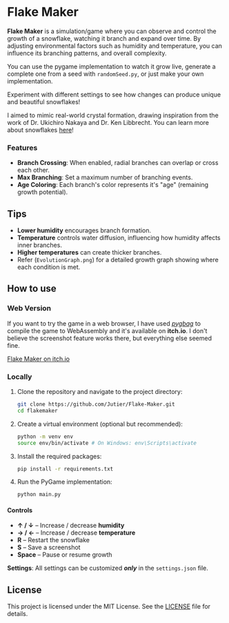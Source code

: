 # Flake Maker

**Flake Maker** is a simulation/game where you can observe and control the growth of a snowflake, watching it branch and expand over time. By adjusting environmental factors such as humidity and temperature, you can influence its branching patterns, and overall complexity.

You can use the pygame implementation to watch it grow live, generate a complete one from a seed with `randomSeed.py`, or just make your own implementation.

Experiment with different settings to see how changes can produce unique and beautiful snowflakes!

I aimed to mimic real-world crystal formation, drawing inspiration from the work of Dr. Ukichiro Nakaya and Dr. Ken Libbrecht. You can learn more about snowflakes [here](https://www.snowcrystals.com/science/science.html)!


### Features

- **Branch Crossing**:  When enabled, radial branches can overlap or cross each other.
- **Max Branching**:  Set a maximum number of branching events.
- **Age Coloring**: Each branch's color represents it's "age" (remaining growth potential).


## Tips

- **Lower humidity** encourages branch formation.
- **Temperature** controls water diffusion, influencing how humidity affects inner branches.
- **Higher temperatures** can create thicker branches.
- Refer (`EvolutionGraph.png`) for a detailed growth graph showing where each condition is met.


## How to use

### Web Version

If you want to try the game in a web browser, I have used [*pygbag*](https://github.com/pygame-web/pygbag) to compile the game to WebAssembly and it's available on **itch.io**.
I don't believe the screenshot feature works there, but everything else seemed fine.

[Flake Maker on itch.io](https://jutier.itch.io/flake-maker)

### Locally

1. Clone the repository and navigate to the project directory:
	```bash	
	git clone https://github.com/Jutier/Flake-Maker.git
	cd flakemaker
	```

2. Create a virtual environment (optional but recommended):
	```bash
	python -m venv env
	source env/bin/activate # On Windows: env\Scripts\activate
	```

3. Install the required packages:
	```bash
	pip install -r requirements.txt
	```

4. Run the PyGame implementation:
	```bash
	python main.py
	```


#### Controls

- **↑ / ↓** – Increase / decrease **humidity**  
- **→ / ←** – Increase / decrease **temperature**  
- **R** – Restart the snowflake  
- **S** – Save a screenshot  
- **Space** – Pause or resume growth

**Settings**: All settings can be customized ***only*** in the `settings.json` file.


## License

This project is licensed under the MIT License. See the [LICENSE](LICENSE) file for details.
